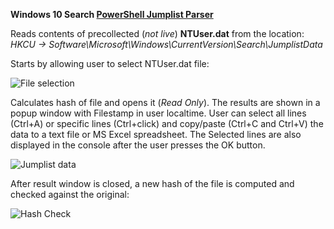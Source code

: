 **Windows 10 Search [PowerShell Jumplist Parser](https://github.com/kacos2000/Win10-Research/blob/master/JumpList/Jumplist.ps1)**


Reads contents of precollected (*not live*) **NTUser.dat** from the location:
*HKCU -> Software\Microsoft\Windows\CurrentVersion\Search\JumplistData*

Starts by allowing user to select NTUser.dat file:

![File selection](https://raw.githubusercontent.com/kacos2000/Win10-Research/master/JumpList/select.JPG)

Calculates hash of file and opens it (*Read Only*). The results are shown in a popup window with Filestamp in user localtime.
User can select all lines (Ctrl+A) or specific lines (Ctrl+click) and copy/paste (Ctrl+C and Ctrl+V) the data to a text file or MS Excel spreadsheet. The Selected lines are also displayed in the console after the user presses the OK button.

![Jumplist data](https://raw.githubusercontent.com/kacos2000/Win10-Research/master/JumpList/results.JPG)

After result window is closed, a new hash of the file is computed and checked against the original:

![Hash Check](https://raw.githubusercontent.com/kacos2000/Win10-Research/master/JumpList/HashCheck.JPG)
